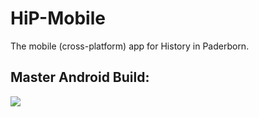 # HiP-Mobile
The mobile (cross-platform) app for History in Paderborn.

## Master Android Build: 
![](https://tfs-hip.cs.upb.de/tfs/DefaultCollection/_apis/public/build/definitions/2451edff-9e5f-42f4-838a-8ab2ac2f3c90/6/badge)
